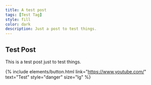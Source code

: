 ```yaml
---
title: A test post
tags: [Test Tag]
style: fill
color: dark
description: Just a post to test things.
---
```


## Test Post
This is a test post just to test things.

{% include elements/button.html link="https://www.youtube.com/" text="Test" style="danger" size="lg" %}
